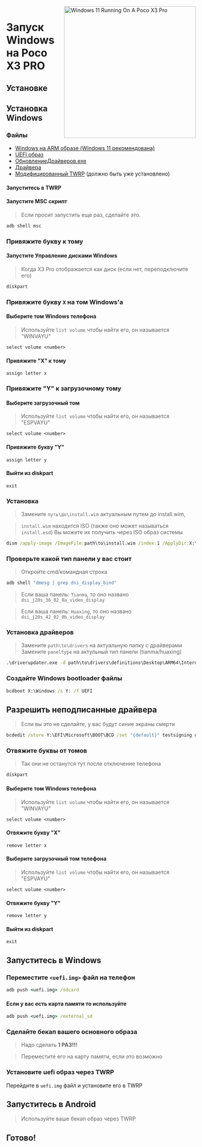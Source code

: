 <img align="right" src="https://github.com/woa-vayu/src_vayu_windows/blob/main/2Poco X3 Pro Windows.png" width="350" alt="Windows 11 Running On A Poco X3 Pro">


# Запуск Windows на Poco X3 PRO

## Установке

## Установка Windows

### Файлы

- [Windows на ARM образе (Windows 11 рекомендована)](https://uupdump.net/)
- [UEFI образ](https://github.com/woa-vayu/edk2-msm/releases/latest)
- [ОбновлениеДрайверов.exe](https://github.com/WOA-Project/DriverUpdater/releases/latest)
- [Драйвера](https://github.com/woa-vayu/Vayu-Drivers/releases/latest)
- [Модифицированный TWRP](https://github.com/woa-vayu/Port-Windows-11-POCO-X3-Pro/releases/tag/Recoveries) (должно быть уже установлено)

#### Запуститесь в TWRP

#### Запустите MSC скрипт

> Если просит запустить еще раз, сделайте это.

```cmd
adb shell msc
```

  

### Привяжите букву к тому
  

#### Запустите Управление дисками Windows

> Когда X3 Pro отображается как диск
> (если нет, переподключите его)

```cmd
diskpart
```


### Привяжите букву `X` на том Windows'а

#### Выберите том Windows телефона
> Используйте `list volume` чтобы найти его, он называется "WINVAYU"

```diskpart
select volume <number>
```

#### Привяжите "X" к тому
```diskpart
assign letter x
```

### Привяжите "Y" к загрузочному тому

#### Выберите загрузочный том
> Используйте `list volume` чтобы найти его, он называется "ESPVAYU"

```diskpart
select volume <number>
```

#### Привяжите букву "Y"

```diskpart
assign letter y
```

#### Выйти из diskpart
```diskpart
exit
```

  
  

### Установка

> Замените `путь\до\install.wim` актуальным путем до install.wim,

> `install.wim` находится ISO
> (также оно может называться `install.esd`)
> Вы можете их получить через ISO образ системы

```cmd
dism /apply-image /ImageFile:path\to\install.wim /index:1 /ApplyDir:X:\
```

### Проверьте какой тип панели у вас стоит

> Откройте cmd/командная строка

```cmd
adb shell "dmesg | grep dsi_display_bind"
```
> Если ваша панель: `Tianma`, то оно названо `dsi_j20s_36_02_0a_video_display`

> Если ваша панель: `Huaxing`, то оно названо `dsi_j20s_42_02_0b_video_display`

### Установка драйверов

> Замените `path\to\drivers` на актуальную папку с драйверами
> Замените `paneltype` на актульный тип панели (tianma/huaxing)

```cmd
.\driverupdater.exe -d path\to\drivers\definitions\Desktop\ARM64\Internal\vayu_paneltype.txt -r path\to\drivers -p X:
```

  

### Создайте Windows bootloader файлы

```cmd
bcdboot X:\Windows /s Y: /f UEFI
```

  
  

## Разрешить неподписанные драйвера

> Если вы это не сделайте, у вас будут синие экраны смерти

```cmd
bcdedit /store Y:\EFI\Microsoft\BOOT\BCD /set "{default}" testsigning on
```

### Отвяжите буквы от томов
  
> Так они не останутся тут после отключение телефона

```cmd
diskpart
```


#### Выберите том Windows телефона
> Используйте `list volume` чтобы найти его, он называется "WINVAYU"

```diskpart
select volume <number>
```

#### Отвяжите букву "X"
```diskpart
remove letter x
```

#### Выберите загрузочный том телефона
> Используйте `list volume` чтобы найти его, он называется "ESPVAYU"

```diskpart
select volume <number>
```

#### Отвяжите букву "Y"
```diskpart
remove letter y
```

#### Выйти из diskpart
```diskpart
exit
```

## Запуститесь в Windows

### Переместите `<uefi.img>` файл на телефон

```cmd
adb push <uefi.img> /sdcard
```

#### Если у вас есть карта памяти то используйте

```cmd
adb push <uefi.img> /external_sd
```


### Сделайте бекап вашего основного образа
> Надо сделать **1 РАЗ!!!**

> Переместите его на карту памяти, если это возможно


### Установите uefi образ через TWRP
Перейдите в `uefi.img` файл и установите его в TWRP

## Запуститесь в Android
> Используйте ваше бекап образ через TWRP

## Готово!
